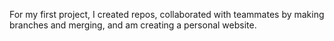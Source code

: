 For my first project, I created repos, collaborated with teammates by making 
branches and merging, and am creating a personal website.
